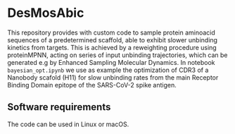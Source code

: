 # DesMosAbic

This repository provides with custom code to sample protein aminoacid sequences of a predetermined scaffold, able to exhibit slower unbinding kinetics from targets. 
This is achieved by a reweighting procedure using proteinMPNN, acting on series of input unbinding trajectories, which can be generated e.g by Enhanced Sampling Molecular Dynamics.
In notebook  `bayesian_opt.ipynb` we use as example the optimization of CDR3 of a Nanobody scafold (H11) for slow unbinding rates from the main Receptor Binding Domain epitope of the SARS-CoV-2 spike antigen.


## Software requirements

The code can be used in Linux or macOS. 
